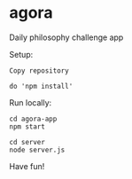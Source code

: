# agora

Daily philosophy challenge app


Setup:

	Copy repository

	do 'npm install'

Run locally:

	cd agora-app
	npm start
	
	cd server
	node server.js

Have fun!
